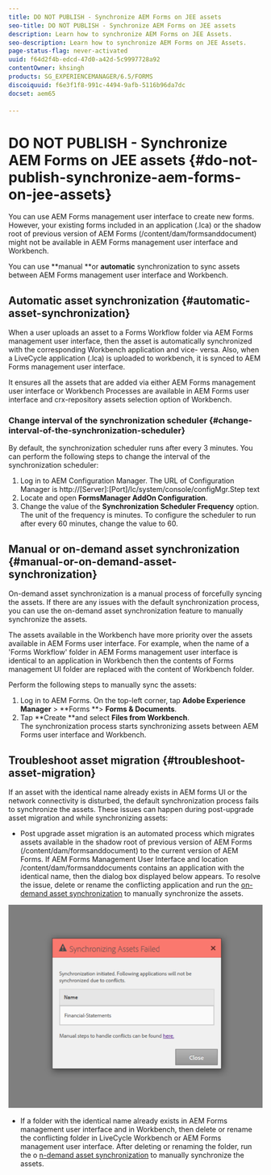 ```yaml
---
title: DO NOT PUBLISH - Synchronize AEM Forms on JEE assets 
seo-title: DO NOT PUBLISH - Synchronize AEM Forms on JEE assets 
description: Learn how to synchronize AEM Forms on JEE Assets.
seo-description: Learn how to synchronize AEM Forms on JEE Assets.
page-status-flag: never-activated
uuid: f64d2f4b-edcd-47d0-a42d-5c9997728a92
contentOwner: khsingh
products: SG_EXPERIENCEMANAGER/6.5/FORMS
discoiquuid: f6e3f1f8-991c-4494-9afb-5116b96da7dc
docset: aem65

---
```


# DO NOT PUBLISH - Synchronize AEM Forms on JEE assets {#do-not-publish-synchronize-aem-forms-on-jee-assets}

You can use AEM Forms management user interface to create new forms. However, your existing forms included in an application (.lca) or the shadow root of previous version of AEM Forms (/content/dam/formsanddocument) might not be available in AEM Forms management user interface and Workbench.

You can use **manual **or **automatic** synchronization to sync assets between AEM Forms management user interface and Workbench.

## Automatic asset synchronization  {#automatic-asset-synchronization}

When a user uploads an asset to a Forms Workflow folder via AEM Forms management user interface, then the asset is automatically synchronized with the corresponding Workbench application and vice- versa. Also, when a LiveCycle application (.lca) is uploaded to workbench, it is synced to AEM Forms management user interface.

It ensures all the assets that are added via either AEM Forms management user interface or Workbench Processes are available in AEM Forms user interface and crx-repository assets selection option of Workbench.

### Change interval of the synchronization scheduler {#change-interval-of-the-synchronization-scheduler}

By default, the synchronization scheduler runs after every 3 minutes. You can perform the following steps to change the interval of the synchronization scheduler:

1. Log in to AEM Configuration Manager. The URL of Configuration Manager is http://[Server]:[Port]/lc/system/console/configMgr.Step text
1. Locate and open **FormsManager AddOn Configuration**.
1. Change the value of the **Synchronization Scheduler Frequency** option. The unit of the frequency is minutes. To configure the scheduler to run after every 60 minutes, change the value to 60.

## Manual or on-demand asset synchronization {#manual-or-on-demand-asset-synchronization}

On-demand asset synchronization is a manual process of forcefully syncing the assets. If there are any issues with the default synchronization process, you can use the on-demand asset synchronization feature to manually synchronize the assets.

The assets available in the Workbench have more priority over the assets available in AEM Forms user interface. For example, when the name of a 'Forms Workflow' folder in AEM Forms management user interface is identical to an application in Workbench then the contents of Forms management UI folder are replaced with the content of Workbench folder.

Perform the following steps to manually sync the assets:

1. Log in to AEM Forms. On the top-left corner, tap **Adobe Experience Manager** &gt; **Forms **&gt; **Forms & Documents**.
1. Tap **Create **and select **Files from Workbench**.   
   The synchronization process starts synchronizing assets between AEM Forms user interface and Workbench.

## Troubleshoot asset migration {#troubleshoot-asset-migration}

If an asset with the identical name already exists in AEM forms UI or the network connectivity is disturbed, the default synchronization process fails to synchronize the assets. These issues can happen during post-upgrade asset migration and while synchronizing assets:

* Post upgrade asset migration is an automated process which migrates assets available in the shadow root of previous version of AEM Forms (/content/dam/formsanddocument) to the current version of AEM Forms. If AEM Forms Management User Interface and location /content/dam/formsanddocuments contains an application with the identical name, then the dialog box displayed below appears. To resolve the issue, delete or rename the conflicting application and run the [on-demand asset synchronization](../../../forms/using/wip/synchronize-aem-forms-on-jee-assets-1.md#manual-or-on-demand-asset-synchronization) to manually synchronize the assets.

![](assets/asset-sync-error-message.png)

* If a folder with the identical name already exists in AEM Forms management user interface and in Workbench, then delete or rename the conflicting folder in LiveCycle Workbench or AEM Forms management user interface. After deleting or renaming the folder, run the o [n-demand asset synchronization](../../../forms/using/wip/synchronize-aem-forms-on-jee-assets-1.md) to manually synchronize the assets.


